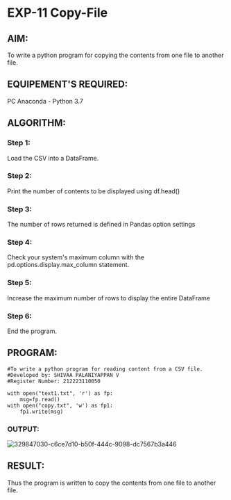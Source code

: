 # EXP-11 Copy-File
## AIM:
To write a python program for copying the contents from one file to another file.
## EQUIPEMENT'S REQUIRED: 
PC
Anaconda - Python 3.7
## ALGORITHM: 
### Step 1:
Load the CSV into a DataFrame.
### Step 2: 
 Print the number of contents to be displayed using df.head()
### Step 3: 
The number of rows returned is defined in Pandas option settings
### Step 4:  
Check your system's maximum column with the pd.options.display.max_column statement.
### Step 5: 
Increase the maximum number of rows to display the entire DataFrame
### Step 6: 
End the program.
## PROGRAM:
```
#To write a python program for reading content from a CSV file.
#Developed by: SHIVAA PALANIYAPPAN V
#Register Number: 212223110050

with open("text1.txt", 'r') as fp:
    msg=fp.read()
with open("copy.txt", 'w') as fp1:
    fp1.write(msg)

```
### OUTPUT:
![329847030-c6ce7d10-b50f-444c-9098-dc7567b3a446](https://github.com/shivaa-palaniyappan/Copy-File/assets/146915611/2e113b07-3985-4fa2-a075-c963e25340da)



## RESULT:
Thus the program is written to copy the contents from one file to another file.
